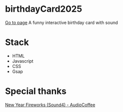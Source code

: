 # birthdayCard2025
[Go to page](https://lkrre.github.io/birthdayCard2025/)
A funny interactive birthday card with sound

# Stack
- HTML
- Javascript
- CSS
- Gsap

# Special thanks
[New Year Fireworks (Sound4) - AudioCoffee](https://pixabay.com/users/audiocoffee-27005420/)